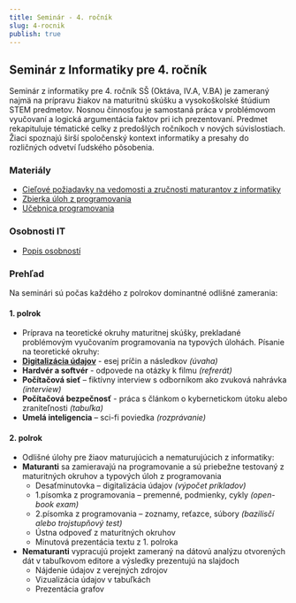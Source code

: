 ```yaml
---
title: Seminár - 4. ročník
slug: 4-rocnik
publish: true
---
```


## Seminár z Informatiky pre 4. ročník
Seminár z informatiky pre 4. ročník SŠ (Oktáva, IV.A, V.BA) je zameraný najmä na prípravu žiakov na maturitnú skúšku a vysokoškolské štúdium STEM predmetov. Nosnou činnosťou je samostaná práca v problémovom vyučovaní a logická argumentácia faktov pri ich prezentovaní. Predmet rekapituluje tématické celky z predošlých ročníkoch v nových súvislostiach. Žiaci spoznajú širší spoločenský kontext informatiky a presahy do rozličných odvetví ľudského pôsobenia.

### Materiály

- [Cieľové požiadavky na vedomosti a zručnosti maturantov z informatiky](https://www.statpedu.sk/files/articles/nove_dokumenty/cielove-poziadavky-pre-mat-skusky/informatika.pdf)
- [Zbierka úloh z programovania](/programovanie/zbierka-uloh/premenne/uvod)
- [Učebnica programovania](https://abcpython.input.sk/)


### Osobnosti IT

- [Popis osobností](/seminar/osobnosti-it/)


### Prehľad
Na seminári sú počas každého z polrokov dominantné odlišné zamerania:
#### 1. polrok

- Príprava na teoretické okruhy maturitnej skúšky, prekladané problémovým vyučovaním programovania na typových úlohách. Písanie na teoretické okruhy:
- **[Digitalizácia údajov](/seminar/temy/)** - esej príčin a následkov *(úvaha)*
- **Hardvér a softvér** -  odpovede na otázky k filmu *(refrerát)*
- **Počítačová sieť** – fiktívny interview s odborníkom ako zvuková nahrávka *(interview)*
- **Počítačová bezpečnosť** - práca s článkom o kybernetickom útoku alebo zraniteľnosti *(tabuľka)*
- **Umelá inteligencia** – sci-fi poviedka *(rozprávanie)*

#### 2. polrok
- Odlišné úlohy pre žiaov maturujúcich a nematurujúcich z informatiky:
- **Maturanti** sa zamieravajú na programovanie a sú priebežne testovaný z maturitných okruhov a typových úloh z programovania
    - Desaťminutovka – digitalizácia údajov *(výpočet príkladov)*
    - 1.písomka z programovania – premenné, podmienky, cykly *(open-book exam)*
    - 2.písomka z programovania – zoznamy, reťazce, súbory *(bazilisčí alebo trojstupňový test)*
    - Ústna odpoveď z maturitných okruhov
    - Minutová prezentácia textu z 1. polroka
- **Nematuranti** vypracujú projekt zameraný na dátovú analýzu otvorených dát v tabuľkovom editore a výsledky prezentujú na slajdoch
    - Nájdenie údajov z verejných zdrojov
    - Vizualizácia údajov v tabuľkách
    - Prezentácia grafov
